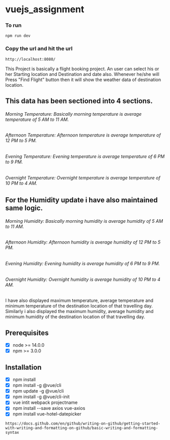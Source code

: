 # vuejs_assignment
### To run
```
npm run dev
```
### Copy the url and hit the url
```
http://localhost:8080/
```
This Project is basically a flight booking project.
An user can select his or her Starting location and Destination and date also.
Whenever he/she will Press "Find Flight" button then it will show the weather data of destination location.

## This data has been sectioned into 4 sections.
###### Morning Temperature: Basically morning temperature is average temperature of 5 AM to 11 AM.
###### Afternoon Temperature: Afternoon temperature is average temperature of 12 PM to 5 PM.
###### Evening Temperature: Evening temperature is average temperature of 6 PM to 9 PM.
###### Overnight Temperature: Overnight temperature is average temperature of 10 PM to 4 AM.

## For the Humidity update i have also maintained same logic. 
###### Morning Humidity: Basically morning humidity is average humidity of 5 AM to 11 AM.
###### Afternoon Humidity: Afternoon humidity is average humidity of 12 PM to 5 PM.
###### Evening Humidity: Evening humidity is average humidity of 6 PM to 9 PM.
###### Overnight Humidity: Overnight humidity is average humidity of 10 PM to 4 AM.

I have also displayed maximum temperature, average temperature and minimum temperature of the destination location of that travelling day.
Similarly i also displayed the maximum humidity, average humidity and minimum humidity of the destination location of that travelling day.


## Prerequisites
- [x] node >= 14.0.0
- [x] npm >= 3.0.0

## Installation
- [x] npm install 
- [x] npm install -g @vue/cli
- [x] npm update -g @vue/cli
- [x] npm install -g @vue/cli-init
- [x] vue intit webpack projectname
- [x] npm install --save axios vue-axios
- [x] npm install vue-hotel-datepicker 
```
https://docs.github.com/en/github/writing-on-github/getting-started-with-writing-and-formatting-on-github/basic-writing-and-formatting-syntax
```
